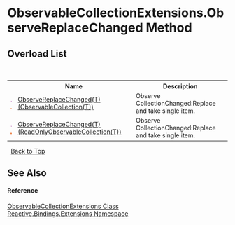 # ObservableCollectionExtensions.ObserveReplaceChanged Method 
 


## Overload List
&nbsp;<table><tr><th></th><th>Name</th><th>Description</th></tr><tr><td>![Public method](media/pubmethod.gif "Public method")![Static member](media/static.gif "Static member")</td><td><a href="56994e5e-c5bd-5bca-d370-929dbcbdd03a">ObserveReplaceChanged(T)(ObservableCollection(T))</a></td><td>
Observe CollectionChanged:Replace and take single item.</td></tr><tr><td>![Public method](media/pubmethod.gif "Public method")![Static member](media/static.gif "Static member")</td><td><a href="f0083ce5-8ee8-d967-71df-ea92401973ce">ObserveReplaceChanged(T)(ReadOnlyObservableCollection(T))</a></td><td>
Observe CollectionChanged:Replace and take single item.</td></tr></table>&nbsp;
<a href="#observablecollectionextensions.observereplacechanged-method">Back to Top</a>

## See Also


#### Reference
<a href="a257b6fe-f47a-21f9-8667-208190ca419d">ObservableCollectionExtensions Class</a><br /><a href="a9fb9c90-d2dd-7420-ec9a-3084892a7996">Reactive.Bindings.Extensions Namespace</a><br />